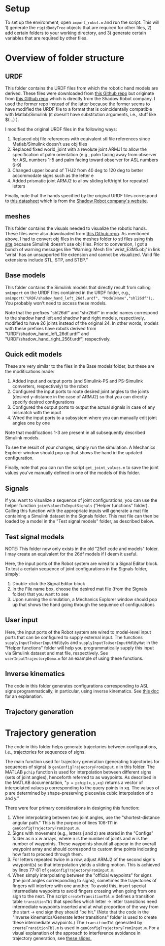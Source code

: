 # Setup
To set up the environment, open `import_robot.m` and run the script. This will 1) generate the `rigidBodyTree` objects that are required for other files, 2) add certain folders to your working directory, and 3) generate certain variables that are required by other files.

# Overview of folder structure

## URDF

This folder contains the URDF files from which the robotic hand models are derived. These files were downloaded from [this Github repo](https://github.com/dexsuite/dex-urdf/blob/main/robots/hands/shadow_hand) but originate from [this Github repo](https://github.com/shadow-robot/sr_common/tree/noetic-devel) which is directly from the Shadow Robot company. I used the former repo instead of the latter because the former seems to have modified the URDF file to a format that is coincidentally compatible with Matlab/Simulink (it doesn’t have substitution arguments, i.e., stuff like $(...) ).

I modified the original URDF files in the following ways:
1. Replaced obj file references with equivalent stl file references since Matlab/Simulink doesn't use obj files
2. Replaced fixed world_joint with a revolute joint ARMJ1 to allow the specification of palm orientation (e.g., palm facing away from observer for ASL numbers 1-5 and  palm facing toward observer for ASL numbers 6-9)
3. Changed upper bound of THJ2 from 40 deg to 120 deg to better accommodate signs such as the letter e
4. Added prismatic joint ARMJ2 to allow sliding left/right for repeated letters

Finally, note that the hands specified by the original URDF files correspond to [this datasheet](https://www.shadowrobot.com/wp-content/uploads/2022/03/shadow_dexterous_hand_e_technical_specification.pdf) which is from the [Shadow Robot company's website](https://shadow-robot-company-dexterous-hand.readthedocs-hosted.com/en/latest/index.html). 

## meshes

This folder contains the visuals needed to visualize the robotic hands. These files were also downloaded from [this Github repo](https://github.com/dexsuite/dex-urdf/blob/main/robots/hands/shadow_hand). As mentioned above, I had to convert obj files in the meshes folder to stl files using [this site](https://www.makexyz.com/convert/obj-to-stl) because Simulink doesn’t use obj files. Prior to conversion, I got a bunch of warning messages like “Warning: Mesh file 'wrist_E3M5.obj' in link 'wrist' has an unsupported file extension and cannot be visualized. Valid file extensions include STL, STP, and STEP.”

## Base models

This folder contains the Simulink models that directly result from calling `smimport` on the URDF files contained in the URDF folder, e.g., `smimport("URDF/shadow_hand_left_26df.urdf", "ModelName","shl26df");`. You probably won't need to access these models.

Note that the prefixes "shl26df" and "shr26df" in model names correspond to the shadow hand left and shadow hand right models, respectively, modified to have 26 joints instead of the original 24. In other words, models with these prefixes have robots derived from "URDF/shadow_hand_left_26df.urdf" and "URDF/shadow_hand_right_256f.urdf", respectively.

## Quick edit models

These are very similar to the files in the Base models folder, but these are the modifications made:
1. Added input and output ports (and Simulink-PS and PS-Simulink converters, respectively) to the robot
2. Configured the input ports to route desired joint angles to the joints (desired y-distance in the case of ARMJ2) so that you can directly specify desired configurations 
3. Configured the output ports to output the actual signals in case of any mismatch with the input
4. Wired the input ports to a subsystem where you can manually edit joint angles one by one

Note that modifications 1-3 are present in all subsequently described Simulink models.

To see the result of your changes, simply run the simulation. A Mechanics Explorer window should pop up that shows the hand in the updated configuration.

Finally, note that you can run the script `get_joint_values.m` to save the joint values you've manually defined in one of the models of this folder.

## Signals

If you want to visualize a sequence of joint configurations, you can use the helper function `jointValuesToInputSignals` ("Helper functions" folder). Calling this function with the appropriate inputs will generate a mat file containing a Simulink dataset in the Signals folder. This mat file can then be loaded by a model in the "Test signal models" folder, as described below.  

## Test signal models

NOTE: This folder now only exists in the old "25df code and models" folder. I may create an equivalent for the 26df models if I deem it useful.

Here, the input ports of the Robot system are wired to a Signal Editor block. To test a certain sequence of joint configurations in the Signals folder, simply:
1. Double-click the Signal Editor block
2. In the File name box, choose the desired mat file (from the Signals folder) that you want to see
3. Upon running the simulation, a Mechanics Explorer window should pop up that shows the hand going through the sequence of configurations

## User input 

Here, the input ports of the Robot system are wired to model-level input ports that can be configured to supply external input. The functions `supplyInputToUserInputMdlByDs` and `supplyInputToUserInputMdlByMat` in the "Helper functions" folder will help you programmatically supply this input via Simulink dataset and mat file, respectively. See `userInputTrajectoryDemo.m` for an example of using these functions.

## Inverse kinematics

The code in this folder generates configurations corresponding to ASL signs programmatically, in particular, using inverse kinematics. See [this doc](https://docs.google.com/document/d/1UxFYyjYZJJsubn2o0A_L4ytDzZd5ZUhHJyOhD95Q6RQ/edit?usp=sharing) for an explanation.

## Trajectory generation

# Trajectory generation

The code in this folder helps generate trajectories between configurations, i.e., trajectories for sequences of signs.

The main function used for trajectory generation (generating trajectories for sequences of signs) is `genConfigTrajectoryFromInput.m` in this folder. The MATLAB `pchip` function is used for interpolation between different signs (sets of joint angles), henceforth referred to as waypoints. As described in the MATLAB documentation, "`p = pchip(x,y,xq)` returns a vector of interpolated values p corresponding to the query points in xq. The values of p are determined by shape-preserving piecewise cubic interpolation of x and y." 

There were four primary considerations in designing this function:
1. When interpolating between two joint angles, use the "shortest-distance angular path." This is the purpose of lines 106-111 in `genConfigTrajectoryFromInput.m`.
2. Signs with movement (e.g., letters j and z) are stored in the "Configs" folder as n x w arrays, where n is the number of joints and w is the number of waypoints. These waypoints should all appear in the overall waypoint array and should correspond to custom time points indicating how fast to proceed through them.  
3. For letters repeated twice in a row, adjust ARMJ2 of the second sign's waypoint(s) so that interpolation yields a sliding motion. This is achieved by lines 77-81 of `genConfigTrajectoryFromInput.m`.
4. When simply interpolating between the "official waypoints" for signs (the joint angles corresponding to signs), sometimes the trajectories of fingers will interfere with one another. To avoid this, insert special intermediate waypoints to avoid fingers crossing when going from one sign to the next. The script `createTransitionTbl.m` defines a transition table `transitionTbl` that specifies which letter -> letter transitions need intermediate waypoints inserted and at what proportion of the way from the start -> end sign they should "be hit." (Note that the code in the "Inverse kinematics/Generate letter transitions" folder is used  to create these intermediate waypoints.) The `transitionTbl` generated by `createTransitionTbl.m` is used in `genConfigTrajectoryFromInput.m`. For a visual explanation of the approach to interference avoidance in trajectory generation, see [these slides.](https://docs.google.com/presentation/d/1qhWpDE0XMEH9NNLhkwlcIzZ_LFKR7924oTQJtnU-RWQ/edit?usp=sharing)  
